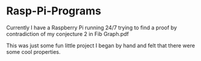 # Rasp-Pi-Programs
Currently I have a Raspberry Pi running 24/7 trying to find a proof by contradiction of my conjecture 2 in Fib Graph.pdf

This was just some fun little project I began by hand and felt that there were some cool properties.
